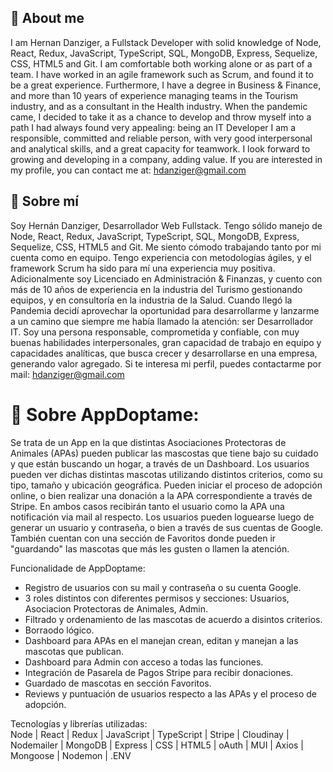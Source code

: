 ## 👋 About me
I am Hernan Danziger, a Fullstack Developer with solid knowledge of Node, React, Redux, JavaScript, TypeScript, SQL, MongoDB, Express, Sequelize, CSS, HTML5 and Git.
I am comfortable both working alone or as part of a team. I have worked in an agile framework such as Scrum, and found it to be a great experience.
Furthermore, I have a degree in Business & Finance, and more than 10 years of experience managing teams in the Tourism industry, and as a consultant in the Health industry.
When the pandemic came, I decided to take it as a chance to develop and throw myself into a path I had always found very appealing: being an IT Developer
I am a responsible, committed and reliable person, with very good interpersonal and analytical skills, and a great capacity for teamwork.
I look forward to growing and developing in a company, adding value.
If you are interested in my profile, you can contact me at: hdanziger@gmail.com

## 👋 Sobre mí
Soy Hernán Danziger, Desarrollador Web Fullstack. Tengo sólido manejo de Node, React, Redux, JavaScript, TypeScript, SQL, MongoDB, Express, Sequelize, CSS, HTML5 and Git.
Me siento cómodo trabajando tanto por mi cuenta como en equipo. Tengo experiencia con metodologías ágiles, y el framework Scrum ha sido para mí una experiencia muy positiva.
Adicionalmente soy Licenciado en Administración & Finanzas, y cuento con más de 10 años de experiencia en la industria del Turismo gestionando equipos, y en consultoría en la industria de la Salud.
Cuando llegó la Pandemia decidí aprovechar la oportunidad para desarrollarme y lanzarme a un camino que siempre me había llamado la atención: ser Desarrollador IT.
Soy una persona responsable, comprometida y confiable, con muy buenas habilidades interpersonales, gran capacidad de trabajo en equipo y capacidades analíticas, que busca crecer y desarrollarse en una empresa, generando valor agregado.
Si te interesa mi perfil, puedes contactarme por mail: hdanziger@gmail.com


# 🐶 Sobre AppDoptame:
Se trata de un App en la que distintas Asociaciones Protectoras de Animales (APAs) pueden publicar las mascostas que tiene bajo su cuidado y que están buscando un hogar, a través de un Dashboard. 
Los usuarios pueden ver dichas distintas mascotas utilizando distintos criterios, como su tipo, tamaño y ubicación geográfica. Pueden iniciar el proceso de adopción online, o bien realizar una donación a la APA correspondiente a través de Stripe. En ambos casos recibirán tanto el usuario como la APA una notificación via mail al respecto.
Los usuarios pueden loguearse luego de generar un usuario y contraseña, o bien a través de sus cuentas de Google. También cuentan con una sección de Favoritos donde pueden ir "guardando" las mascotas que más les gusten o llamen la atención.

Funcionalidade de AppDoptame:
<ul>
<li>Registro de usuarios con su mail y contraseña o su cuenta Google.</li>
<li>3 roles distintos con diferentes permisos y secciones: Usuarios, Asociacion Protectoras de Animales, Admin.</li>
<li>Filtrado y ordenamiento de las mascotas de acuerdo a disintos criterios.</li>
<li>Borraodo lógico.</li>
<li>Dashboard para APAs en el manejan crean, editan y manejan a las mascotas que publican.</li>
<li>Dashboard para Admin con acceso a todas las funciones.</li>
<li>Integración de Pasarela de Pagos Stripe para recibir donaciones.</li>
<li>Guardado de mascotas en sección Favoritos.</li>
<li>Reviews y puntuación de usuarios respecto a las APAs y el proceso de adopción.</li>
</ul>

Tecnologías y librerías utilizadas:
<br />
Node | React | Redux | JavaScript | TypeScript | Stripe | Cloudinay | Nodemailer | MongoDB | Express | CSS | HTML5 | oAuth | MUI | Axios | Mongoose | Nodemon | .ENV



